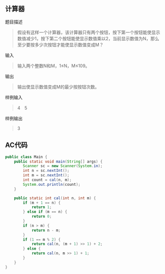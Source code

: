 ## 计算器

题目描述

> 假设有这样一个计算器，该计算器只有两个按钮，按下第一个按钮能使显示数值减少1，按下第二个按钮能使显示数值乘以2，当前显示数值为N，那么至少要按多少次按钮才能使显示数值变成M？

输入

> 输入两个整数N和M，1≤N，M≤109。

输出

> 输出使显示数值变成M的最少按按钮次数。

样例输入

> 4　5

样例输出

> 3



## AC代码

```java 
public class Main {
    public static void main(String[] args) {
        Scanner sc = new Scanner(System.in);
        int n = sc.nextInt();
        int m = sc.nextInt();
        int count = cal(n, m);
        System.out.println(count);
    }

    public static int cal(int n, int m) {
        if (m + 1 == n) {
            return 1;
        } else if (m == n) {
            return 0;
        }
        if (n > m) {
            return n - m;
        }
        if (1 == m % 2) {
            return cal(n, (m + 1) >> 1) + 2;
        } else {
            return cal(n, m >> 1) + 1;
        }
    }
}
```


